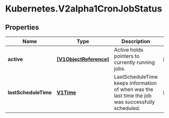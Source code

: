 # Kubernetes.V2alpha1CronJobStatus

## Properties
Name | Type | Description | Notes
------------ | ------------- | ------------- | -------------
**active** | [**[V1ObjectReference]**](V1ObjectReference.md) | Active holds pointers to currently running jobs. | [optional] 
**lastScheduleTime** | [**V1Time**](V1Time.md) | LastScheduleTime keeps information of when was the last time the job was successfully scheduled. | [optional] 


